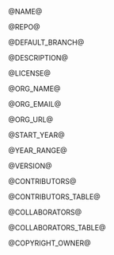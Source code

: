 @NAME@

@REPO@

@DEFAULT_BRANCH@

@DESCRIPTION@

@LICENSE@

@ORG_NAME@

@ORG_EMAIL@

@ORG_URL@

@START_YEAR@

@YEAR_RANGE@

@VERSION@

@CONTRIBUTORS@

@CONTRIBUTORS_TABLE@

@COLLABORATORS@

@COLLABORATORS_TABLE@

@COPYRIGHT_OWNER@